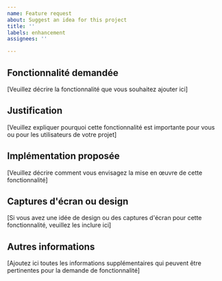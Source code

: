 ```yaml
---
name: Feature request
about: Suggest an idea for this project
title: ''
labels: enhancement
assignees: ''

---
```


## Fonctionnalité demandée

[Veuillez décrire la fonctionnalité que vous souhaitez ajouter ici]

## Justification

[Veuillez expliquer pourquoi cette fonctionnalité est importante pour vous ou pour les utilisateurs de votre projet]

## Implémentation proposée

[Veuillez décrire comment vous envisagez la mise en œuvre de cette fonctionnalité]

## Captures d'écran ou design

[Si vous avez une idée de design ou des captures d'écran pour cette fonctionnalité, veuillez les inclure ici]

## Autres informations

[Ajoutez ici toutes les informations supplémentaires qui peuvent être pertinentes pour la demande de fonctionnalité]
